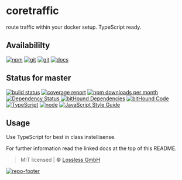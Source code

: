 # coretraffic

route traffic within your docker setup. TypeScript ready.

## Availabililty

[![npm](https://servezone.gitlab.io/assets/repo-button-npm.svg)](https://www.npmjs.com/package/coretraffic)
[![git](https://servezone.gitlab.io/assets/repo-button-git.svg)](https://GitLab.com/servezone/coretraffic)
[![git](https://servezone.gitlab.io/assets/repo-button-mirror.svg)](https://github.com/servezone/coretraffic)
[![docs](https://servezone.gitlab.io/assets/repo-button-docs.svg)](https://servezone.gitlab.io/coretraffic/)

## Status for master

[![build status](https://GitLab.com/servezone/coretraffic/badges/master/build.svg)](https://GitLab.com/servezone/coretraffic/commits/master)
[![coverage report](https://GitLab.com/servezone/coretraffic/badges/master/coverage.svg)](https://GitLab.com/servezone/coretraffic/commits/master)
[![npm downloads per month](https://img.shields.io/npm/dm/coretraffic.svg)](https://www.npmjs.com/package/coretraffic)
[![Dependency Status](https://david-dm.org/servezone/coretraffic.svg)](https://david-dm.org/servezone/coretraffic)
[![bitHound Dependencies](https://www.bithound.io/github/servezone/coretraffic/badges/dependencies.svg)](https://www.bithound.io/github/servezone/coretraffic/master/dependencies/npm)
[![bitHound Code](https://www.bithound.io/github/servezone/coretraffic/badges/code.svg)](https://www.bithound.io/github/servezone/coretraffic)
[![TypeScript](https://img.shields.io/badge/TypeScript-2.x-blue.svg)](https://nodejs.org/dist/latest-v6.x/docs/api/)
[![node](https://img.shields.io/badge/node->=%206.x.x-blue.svg)](https://nodejs.org/dist/latest-v6.x/docs/api/)
[![JavaScript Style Guide](https://img.shields.io/badge/code%20style-standard-brightgreen.svg)](http://standardjs.com/)

## Usage

Use TypeScript for best in class instellisense.

For further information read the linked docs at the top of this README.

> MIT licensed | **&copy;** [Lossless GmbH](https://lossless.gmbh)

[![repo-footer](https://servezone.gitlab.io/assets/repo-footer.svg)](https://push.rocks)
